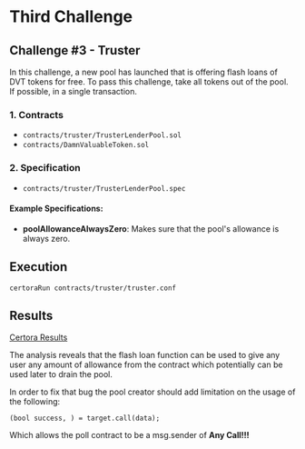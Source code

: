 # Third Challenge

## Challenge #3 - Truster

In this challenge, a new pool has launched that is offering flash loans of DVT tokens for free. 
To pass this challenge, take all tokens out of the pool. If possible, in a single transaction.

### 1. Contracts

- `contracts/truster/TrusterLenderPool.sol`
- `contracts/DamnValuableToken.sol`

### 2. Specification

- `contracts/truster/TrusterLenderPool.spec`

#### Example Specifications:

- **poolAllowanceAlwaysZero**: Makes sure that the pool's allowance is always zero.

## Execution

```
certoraRun contracts/truster/truster.conf
```

## Results

[Certora Results](https://prover.certora.com/output/1512/0c3d914076c84171b3020e7d265f246e?anonymousKey=c4583821b1bbca38529b1dd5e00fd75ce412161b)

The analysis reveals that the flash loan function can be used to give any user any amount of allowance from the contract which potentially can be used later to drain the pool.

In order to fix that bug the pool creator should add limitation on the usage of the following: 
```
(bool success, ) = target.call(data);
```
Which allows the poll contract to be a msg.sender of **Any Call!!!** 